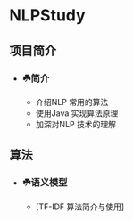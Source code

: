 # NLPStudy 

## 项目简介
* ### ☘️简介
     * 介绍NLP 常用的算法
     * 使用Java 实现算法原理
     * 加深对NLP 技术的理解

## 算法
* ### ☘️语义模型
     * [TF-IDF 算法简介与使用]